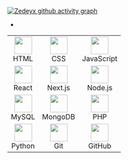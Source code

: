 [![Zedeyx github activity graph](https://github-readme-activity-graph.vercel.app/graph?username=ZedeyxOfficial&bg_color=010003&color=d3d1ff&line=8a24ff&point=ffffff&area=true&hide_border=true)](#)

-
<center>
  <table>
    <tr>
      <td align="center">
        <img src="https://cdn.jsdelivr.net/gh/devicons/devicon/icons/html5/html5-original.svg" width="40"/><br>HTML
      </td>
      <td align="center">
        <img src="https://cdn.jsdelivr.net/gh/devicons/devicon/icons/css3/css3-original.svg" width="40"/><br>CSS
      </td>
      <td align="center">
        <img src="https://cdn.jsdelivr.net/gh/devicons/devicon/icons/javascript/javascript-original.svg" width="40"/><br>JavaScript
      </td>
    </tr>
    <tr>
      <td align="center">
        <img src="https://cdn.jsdelivr.net/gh/devicons/devicon/icons/react/react-original.svg" width="40"/><br>React
      </td>
      <td align="center">
        <img src="https://cdn.jsdelivr.net/gh/devicons/devicon/icons/nextjs/nextjs-original.svg" width="40"/><br>Next.js
      </td>
      <td align="center">
        <img src="https://cdn.jsdelivr.net/gh/devicons/devicon/icons/nodejs/nodejs-original.svg" width="40"/><br>Node.js
      </td>
    </tr>
    <tr>
      <td align="center">
        <img src="https://cdn.jsdelivr.net/gh/devicons/devicon/icons/mysql/mysql-original.svg" width="40"/><br>MySQL
      </td>
      <td align="center">
        <img src="https://cdn.jsdelivr.net/gh/devicons/devicon/icons/mongodb/mongodb-original.svg" width="40"/><br>MongoDB
      </td>
      <td align="center">
        <img src="https://cdn.jsdelivr.net/gh/devicons/devicon/icons/php/php-original.svg" width="40"/><br>PHP
      </td>
    </tr>
    <tr>
      <td align="center">
        <img src="https://cdn.jsdelivr.net/gh/devicons/devicon/icons/python/python-original.svg" width="40"/><br>Python
      </td>
      <td align="center">
        <img src="https://cdn.jsdelivr.net/gh/devicons/devicon/icons/git/git-original.svg" width="40"/><br>Git
      </td>
      <td align="center">
        <img src="https://cdn.jsdelivr.net/gh/devicons/devicon/icons/github/github-original.svg" width="40"/><br>GitHub
      </td>
    </tr>
  </table>
</center>
